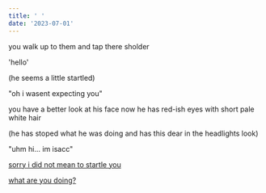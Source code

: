 ```yaml
---
title: ' '
date: '2023-07-01'
---
```


you walk up to them and tap there sholder 

'hello'

(he seems a little startled)

"oh i wasent expecting you"

you have a better look at his face now he has red-ish eyes with short pale white hair 

(he has stoped what he was doing and has this dear in the headlights look)

"uhm hi... im isacc" 

[sorry i did not mean to startle you](isacd1)

[what are you doing?](wood2)